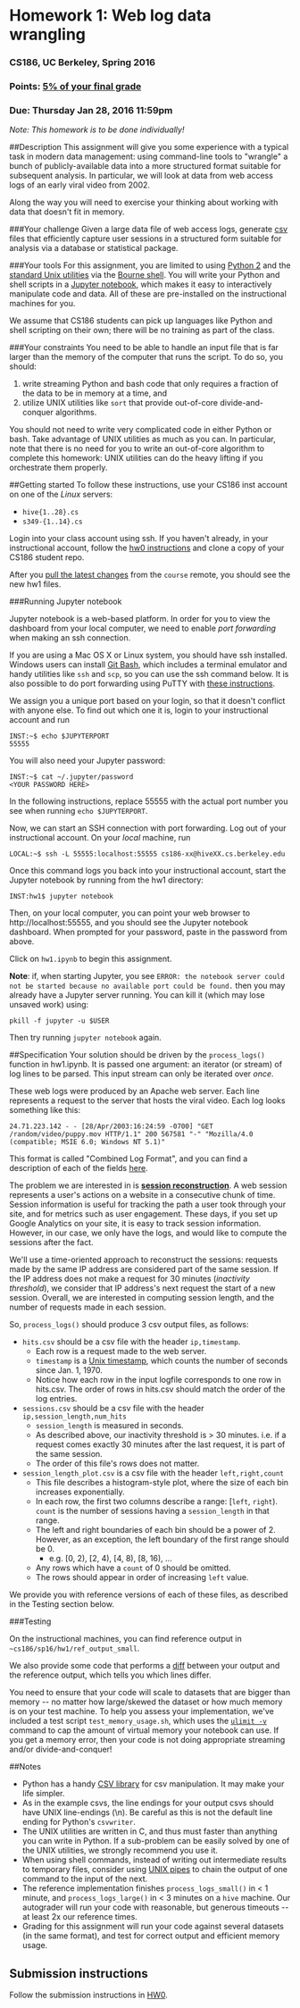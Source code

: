 # Homework 1: Web log data wrangling
### CS186, UC Berkeley, Spring 2016
### Points: [5% of your final grade](https://sites.google.com/site/cs186spring2016/home/basic-information)
### Due: Thursday Jan 28, 2016 11:59pm

*Note: This homework is to be done individually!*

##Description
This assignment will give you some experience with a typical task in modern data management:
using command-line tools to "wrangle" a bunch of publicly-available data into a more structured
format suitable for subsequent analysis.  In particular, we will
look at data from web access logs of an early viral video from 2002.

Along the way you will need to exercise your thinking about working with data that doesn't fit in memory.

###Your challenge
Given a large data file of web access logs, generate [csv](http://en.wikipedia.org/wiki/Comma-separated_values) files
that efficiently capture user sessions in a structured form suitable for analysis via a database
or statistical package.

###Your tools
For this assignment, you are limited to using [Python 2](https://www.python.org/) and the [standard Unix utilities](http://en.wikipedia.org/wiki/List_of_Unix_utilities) via the [Bourne shell](https://en.wikipedia.org/wiki/Bourne_shell). You will write your Python and shell scripts in a [Jupyter notebook](http://jupyter.org/), which makes it easy to interactively manipulate code and data. All of these are pre-installed on the instructional machines for you.

We assume that CS186 students can pick up languages like Python and shell scripting on their own; there will be no training as part of the class.

###Your constraints
You need to be able to handle an input file that is far larger than the memory of the computer that runs the script.  To do so, you should:

1. write streaming Python and bash code that only requires a fraction of the data to be in memory at a time, and
2. utilize UNIX utilities like `sort` that provide out-of-core divide-and-conquer algorithms.

You should not need to write very complicated code in either Python or bash.  Take advantage of UNIX utilities as much as you can.  In particular, note that there is no need for you to write an out-of-core algorithm to complete this homework: UNIX utilities can do the heavy lifting if you orchestrate them properly.

##Getting started
To follow these instructions, use your CS186 inst account on one of the *Linux* servers:

* `hive{1..28}.cs`
* `s349-{1..14}.cs`

Login into your class account using ssh. If you haven't already, in your instructional account, follow the [hw0 instructions](https://github.com/berkeley-cs186/course/tree/master/hw0) and clone a copy of your CS186 student repo.

After you [pull the latest changes](https://github.com/berkeley-cs186/course/tree/master/hw0#receiving-new-assignments-and-assignment-updates) from the `course` remote, you should see the new hw1 files.

###Running Jupyter notebook

Jupyter notebook is a web-based platform. In order for you to view the dashboard from your local computer, we need to enable *port forwarding* when making an ssh connection.

If you are using a Mac OS X or Linux system, you should have ssh installed. Windows users can install [Git Bash](https://git-for-windows.github.io/), which includes a terminal emulator and handy utilities like `ssh` and `scp`, so you can use the ssh command below. It is also possible to do port forwarding using PuTTY with [these instructions](http://howto.ccs.neu.edu/howto/windows/ssh-port-tunneling-with-putty/).

We assign you a unique port based on your login, so that it doesn't conflict with anyone else. To find out which one it is, login to your instructional account and run

    INST:~$ echo $JUPYTERPORT
    55555

You will also need your Jupyter password:

    INST:~$ cat ~/.jupyter/password
    <YOUR PASSWORD HERE>

In the following instructions, replace 55555 with the actual port number you see when running `echo $JUPYTERPORT`.

Now, we can start an SSH connection with port forwarding. Log out of your instructional account. On your _local_ machine, run

    LOCAL:~$ ssh -L 55555:localhost:55555 cs186-xx@hiveXX.cs.berkeley.edu

Once this command logs you back into your instructional account, start the Jupyter notebook by running from the hw1 directory:

    INST:hw1$ jupyter notebook

Then, on your local computer, you can point your web browser to http://localhost:55555, and you should see the Jupyter notebook dashboard. When prompted for your password, paste in the password from above.

Click on `hw1.ipynb` to begin this assignment.

**Note**: if, when starting Jupyter, you see `ERROR: the notebook server could not be started because no available port could be found.` then you may already have a Jupyter server running. You can kill it (which may lose unsaved work) using:

    pkill -f jupyter -u $USER

Then try running `jupyter notebook` again.

##Specification
Your solution should be driven by the `process_logs()` function in hw1.ipynb. It is passed one argument: an iterator (or stream) of log lines to be parsed. This input stream can only be iterated over *once*.

These web logs were produced by an Apache web server. Each line represents a request to the server that hosts the viral video. Each log looks something like this:

    24.71.223.142 - - [28/Apr/2003:16:24:59 -0700] "GET /random/video/puppy.mov HTTP/1.1" 200 567581 "-" "Mozilla/4.0 (compatible; MSIE 6.0; Windows NT 5.1)"

This format is called "Combined Log Format", and you can find a description of each of the fields [here](https://httpd.apache.org/docs/1.3/logs.html#common).

The problem we are interested in is **[session reconstruction](https://en.wikipedia.org/wiki/Session_(web_analytics)#Session_reconstruction)**. A web session represents a user's actions on a website in a consecutive chunk of time. Session information is useful for tracking the path a user took through your site, and for metrics such as user engagement. These days, if you set up Google Analytics on your site, it is easy to track session information. However, in our case, we only have the logs, and would like to compute the sessions after the fact.

We'll use a time-oriented approach to reconstruct the sessions: requests made by the same IP address are considered part of the same session. If the IP address does not make a request for 30 minutes (*inactivity threshold*), we consider that IP address's next request the start of a new session. Overall, we are interested in computing session length, and the number of requests made in each session.

So, `process_logs()` should produce 3 csv output files, as follows:

* `hits.csv` should be a csv file with the header `ip,timestamp`.
    * Each row is a request made to the web server.
    * `timestamp` is a [Unix timestamp](https://en.wikipedia.org/wiki/Unix_time), which counts the number of seconds since Jan. 1, 1970.
    * Notice how each row in the input logfile corresponds to one row in hits.csv. The order of rows in hits.csv should match the order of the log entries.
* `sessions.csv` should be a csv file with the header `ip,session_length,num_hits`
    * `session_length` is measured in seconds.
    * As described above, our inactivity threshold is > 30 minutes. i.e. if a request comes exactly 30 minutes after the last request, it is part of the same session.
    * The order of this file's rows does not matter.
* `session_length_plot.csv` is a csv file with the header `left,right,count`
    * This file describes a histogram-style plot, where the size of each bin increases exponentially.
    * In each row, the first two columns describe a range: [`left`, `right`). `count` is the number of sessions having a `session_length` in that range.
    * The left and right boundaries of each bin should be a power of 2. However, as an exception, the left boundary of the first range should be 0.
        * e.g. [0, 2), [2, 4), [4, 8), [8, 16), ...
    * Any rows which have a `count` of 0 should be omitted.
    * The rows should appear in order of increasing `left` value.

We provide you with reference versions of each of these files, as described in the Testing section below.

###Testing

On the instructional machines, you can find reference output in `~cs186/sp16/hw1/ref_output_small`.

We also provide some code that performs a [diff](https://en.wikipedia.org/wiki/Diff_utility) between your output and the reference output, which tells you which lines differ.

You need to ensure that your code will scale to datasets that are bigger than memory -- no matter how large/skewed the dataset or how much memory is on your test machine.  To help you assess your implementation, we've included a test script `test_memory_usage.sh`, which uses the [`ulimit -v`](http://ss64.com/bash/ulimit.html) command to cap the amount of virtual memory your notebook can use.  If you get a memory error, then your code is not doing appropriate streaming and/or divide-and-conquer!

##Notes
* Python has a handy [CSV library](https://docs.python.org/2/library/csv.html) for csv manipulation.  It may make your life simpler.
* As in the example csvs, the line endings for your output csvs should have UNIX line-endings (\\n). Be careful as this is not the default line ending for Python's `csvwriter`.
* The UNIX utilities are written in C, and thus must faster than anything you can write in Python. If a sub-problem can be easily solved by one of the UNIX utilities, we strongly recommend you use it.
* When using shell commands, instead of writing out intermediate results to temporary files, consider using [UNIX pipes](http://en.wikipedia.org/wiki/Pipeline_(Unix)) to chain the output of one command to the input of the next.
* The reference implementation finishes `process_logs_small()` in < 1 minute, and `process_logs_large()` in < 3 minutes on a `hive` machine. Our autograder will run your code with reasonable, but generous timeouts -- at least 2x our reference times.
* Grading for this assignment will run your code against several datasets (in the same format), and test for correct output and efficient memory usage.

## Submission instructions
Follow the submission instructions in [HW0](https://github.com/berkeley-cs186/course/tree/master/hw0).
